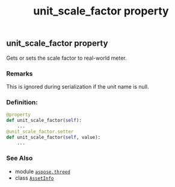 ﻿---
title: unit_scale_factor property
second_title: Aspose.3D for Python via .NET API References
description: 
type: docs
weight: 260
url: /aspose.threed/assetinfo/unit_scale_factor/
is_root: false
---

## unit_scale_factor property


Gets or sets the scale factor to real-world meter.

### Remarks 


This is ignored during serialization if the unit name is null.
### Definition:
```python
@property
def unit_scale_factor(self):
    ...
@unit_scale_factor.setter
def unit_scale_factor(self, value):
    ...
```

### See Also
* module [`aspose.threed`](../../)
* class [`AssetInfo`](/3d/python-net/aspose.threed/assetinfo)
